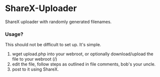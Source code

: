 # ShareX-Uploader
ShareX uploader with randomly generated filenames.

### Usage?

This should not be difficult to set up. It's simple.

1. wget upload.php into your webroot, or optionally download/upload the file to your webroot (/)
2. edit the file, follow steps as outlined in file comments, bob's your uncle.
3. post to it using ShareX.
